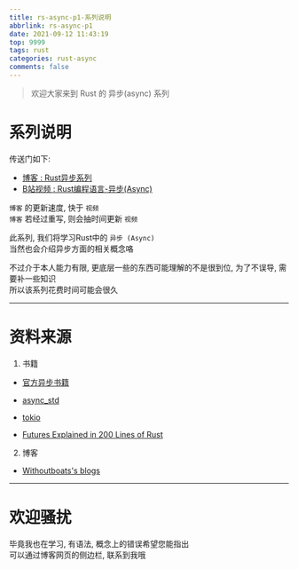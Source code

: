 ```yaml
---
title: rs-async-p1-系列说明
abbrlink: rs-async-p1
date: 2021-09-12 11:43:19
top: 9999
tags: rust  
categories: rust-async
comments: false
---
```

> 欢迎大家来到 Rust 的 异步(async) 系列  
<!-- more -->
# 系列说明  
传送门如下:  
- [博客 : Rust异步系列](https://jedsek.github.io/categories/rust-async/) 
- [B站视频 : Rust编程语言-异步(Async)](https://www.bilibili.com/video/BV1uh41167Np)

`博客` 的更新速度, 快于 `视频`  
`博客` 若经过重写, 则会抽时间更新 `视频`     

此系列, 我们将学习Rust中的 `异步 (Async)`  
当然也会介绍异步方面的相关概念咯

不过介于本人能力有限, 更底层一些的东西可能理解的不是很到位, 为了不误导, 需要补一些知识  
所以该系列花费时间可能会很久
- - - 
# 资料来源
1. 书籍  
- [官方异步书籍](https://rust-lang.github.io/async-book/**)

- [async_std](https://book.async.rs/overview/async-std)

- [tokio](https://tokio.rs/tokio/tutorial)

- [Futures Explained in 200 Lines of Rust](https://cfsamson.github.io/books-futures-explained/)

2. 博客

- [Withoutboats's blogs](https://without.boats/blog/)  
______________ 

# 欢迎骚扰  
毕竟我也在学习, 有语法, 概念上的错误希望您能指出  
可以通过博客网页的侧边栏, 联系到我哦  